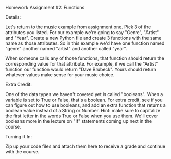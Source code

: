 Homework Assignment #2: Functions


Details:
 
Let's return to the music example from assignment one. Pick 3 of the attributes you listed. For our example we're going to say "Genre", "Artist" and "Year". Create a new Python file and create 3 functions with the same name as those attributes. So in this example we'd have one function named "genre" another named "artist" and another called "year".

When someone calls any of those functions, that function should return the corresponding value for that attribute. For example, if we call the "Artist" function our function would return "Dave Brubeck". Yours should return whatever values make sense for your music choice.


Extra Credit:

One of the data types we haven't covered yet is called "booleans". When a variable is set to True or False, that's a boolean. For extra credit, see if you can figure out how to use booleans, and add an extra function that returns a boolean value instead of a String or Number. Hint: make sure to capitalize the first letter in the words True or False when you use them. We'll cover booleans more in the lecture on "if" statements coming up next in the course.



Turning it In:

Zip up your code files and attach them here to receive a grade and continue with the course.